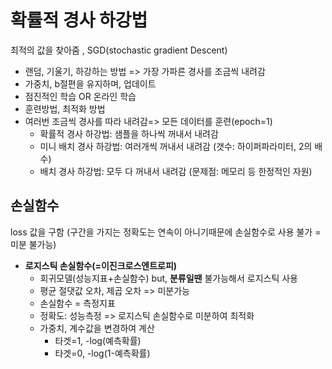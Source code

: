 # 확률적 경사 하강법
최적의 값을 찾아줌 , SGD(stochastic gradient Descent)
- 랜덤, 기울기, 하강하는 방법 => 가장 가파른 경사를 조금씩 내려감
- 가중치, b절편을 유지하며, 업데이트
- 점진적인 학습 OR 온라인 학습
- 훈련방법, 최적화 방법
- 여러번 조금씩 경사를 따라 내려감=> 모든 데이터를 훈련(epoch=1)
  - 확률적 경사 하강법: 샘플을 하나씩 꺼내서 내려감
  - 미니 배치 경사 하강법: 여러개씩 꺼내서 내려감 (갯수: 하이퍼파라미터, 2의 배수)
  - 배치 경사 하강법: 모두 다 꺼내서 내려감 (문제점: 메모리 등 한정적인 자원)
## 손실함수 
  loss 값을 구함 (구간을 가지는 정확도는 연속이 아니기때문에 손실함수로 사용 불가 = 미분 불가능)
- **로지스틱 손실함수(=이진크로스엔트로피)**
  - 회귀모델(성능지표+손실함수) but, **분류일땐** 불가능해서 로지스틱 사용
  - 평균 절댓값 오차, 제곱 오차 => 미분가능
  - 손실함수 = 측정지표
  - 정확도: 성능측정 => 로지스틱 손실함수로 미분하여 최적화
  - 가중치, 계수값을 변경하여 계산
    - 타겟=1, -log(예측확률)
    - 타겟=0, -log(1-예측확률)

